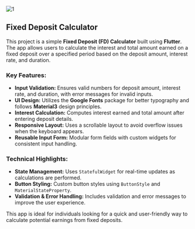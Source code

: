 ![1](https://github.com/user-attachments/assets/6367e8d6-f5c8-475f-80c3-f0e3d7808e66)


  <h2>Fixed Deposit Calculator</h2>
  
  <p>
    This project is a simple <strong>Fixed Deposit (FD) Calculator</strong> built using <strong>Flutter</strong>. 
    The app allows users to calculate the interest and total amount earned on a fixed deposit over a specified 
    period based on the deposit amount, interest rate, and duration.
  </p>
  
  <h3>Key Features:</h3>
  <ul>
    <li><strong>Input Validation:</strong> Ensures valid numbers for deposit amount, interest rate, and duration, with error messages for invalid inputs.</li>
    <li><strong>UI Design:</strong> Utilizes the <strong>Google Fonts</strong> package for better typography and follows <strong>Material3</strong> design principles.</li>
    <li><strong>Interest Calculation:</strong> Computes interest earned and total amount after entering deposit details.</li>
    <li><strong>Responsive Layout:</strong> Uses a scrollable layout to avoid overflow issues when the keyboard appears.</li>
    <li><strong>Reusable Input Form:</strong> Modular form fields with custom widgets for consistent input handling.</li>
  </ul>
  
  <h3>Technical Highlights:</h3>
  <ul>
    <li><strong>State Management:</strong> Uses <code>StatefulWidget</code> for real-time updates as calculations are performed.</li>
    <li><strong>Button Styling:</strong> Custom button styles using <code>ButtonStyle</code> and <code>MaterialStateProperty</code>.</li>
    <li><strong>Validation & Error Handling:</strong> Includes validation and error messages to improve the user experience.</li>
  </ul>
  
  <p>
    This app is ideal for individuals looking for a quick and user-friendly way to calculate potential earnings 
    from fixed deposits.
  </p>
